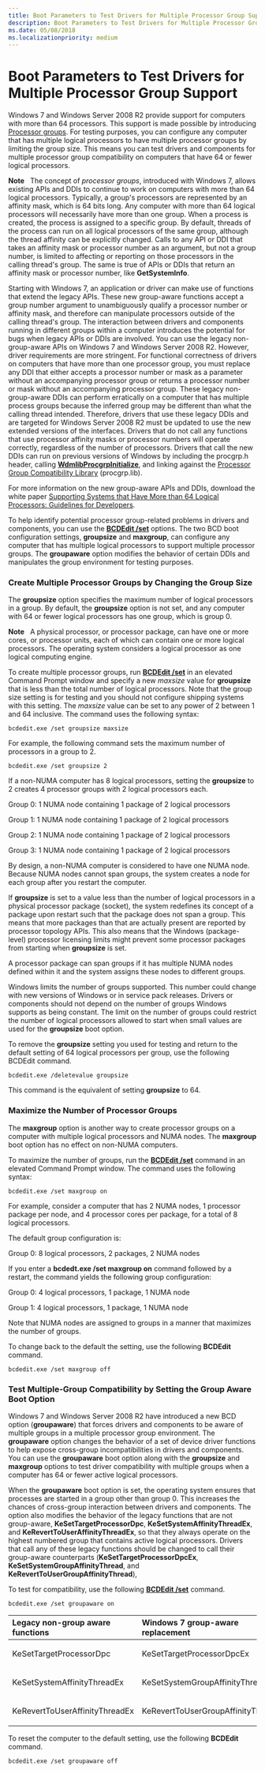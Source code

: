 ```yaml
---
title: Boot Parameters to Test Drivers for Multiple Processor Group Support
description: Boot Parameters to Test Drivers for Multiple Processor Group Support
ms.date: 05/08/2018
ms.localizationpriority: medium
---
```


# Boot Parameters to Test Drivers for Multiple Processor Group Support


Windows 7 and Windows Server 2008 R2 provide support for computers with more than 64 processors. This support is made possible by introducing [Processor groups](/windows/win32/procthread/processor-groups). For testing purposes, you can configure any computer that has multiple logical processors to have multiple processor groups by limiting the group size. This means you can test drivers and components for multiple processor group compatibility on computers that have 64 or fewer logical processors.

**Note**   The concept of *processor groups*, introduced with Windows 7, allows existing APIs and DDIs to continue to work on computers with more than 64 logical processors. Typically, a group's processors are represented by an affinity mask, which is 64 bits long. Any computer with more than 64 logical processors will necessarily have more than one group.
When a process is created, the process is assigned to a specific group. By default, threads of the process can run on all logical processors of the same group, although the thread affinity can be explicitly changed. Calls to any API or DDI that takes an affinity mask or processor number as an argument, but not a group number, is limited to affecting or reporting on those processors in the calling thread's group. The same is true of APIs or DDIs that return an affinity mask or processor number, like **GetSystemInfo**.

Starting with Windows 7, an application or driver can make use of functions that extend the legacy APIs. These new group-aware functions accept a group number argument to unambiguously qualify a processor number or affinity mask, and therefore can manipulate processors outside of the calling thread's group. The interaction between drivers and components running in different groups within a computer introduces the potential for bugs when legacy APIs or DDIs are involved. You can use the legacy non-group-aware APIs on Windows 7 and Windows Server 2008 R2. However, driver requirements are more stringent. For functional correctness of drivers on computers that have more than one processor group, you must replace any DDI that either accepts a processor number or mask as a parameter without an accompanying processor group or returns a processor number or mask without an accompanying processor group. These legacy non-group-aware DDIs can perform erratically on a computer that has multiple process groups because the inferred group may be different than what the calling thread intended. Therefore, drivers that use these legacy DDIs and are targeted for Windows Server 2008 R2 must be updated to use the new extended versions of the interfaces. Drivers that do not call any functions that use processor affinity masks or processor numbers will operate correctly, regardless of the number of processors. Drivers that call the new DDIs can run on previous versions of Windows by including the procgrp.h header, calling [**WdmlibProcgrpInitialize**](/windows-hardware/drivers/ddi/procgrp/nf-procgrp-wdmlibprocgrpinitialize), and linking against the [Processor Group Compatibility Library](/windows-hardware/drivers/ddi/index) (procgrp.lib).

For more information on the new group-aware APIs and DDIs, download the white paper [Supporting Systems that Have More than 64 Logical Processors: Guidelines for Developers](https://download.microsoft.com/download/a/d/f/adf1347d-08dc-41a4-9084-623b1194d4b2/MoreThan64proc.docx).

 

To help identify potential processor group-related problems in drivers and components, you can use the [**BCDEdit /set**](./bcdedit--set.md) options. The two BCD boot configuration settings, **groupsize** and **maxgroup**, can configure any computer that has multiple logical processors to support multiple processor groups. The **groupaware** option modifies the behavior of certain DDIs and manipulates the group environment for testing purposes.

### <span id="create_multiple_processor_groups_by_changing_the_group_size"></span><span id="CREATE_MULTIPLE_PROCESSOR_GROUPS_BY_CHANGING_THE_GROUP_SIZE"></span>Create Multiple Processor Groups by Changing the Group Size

The **groupsize** option specifies the maximum number of logical processors in a group. By default, the **groupsize** option is not set, and any computer with 64 or fewer logical processors has one group, which is group 0.

**Note**   A physical processor, or processor package, can have one or more cores, or processor units, each of which can contain one or more logical processors. The operating system considers a logical processor as one logical computing engine.

 

To create multiple processor groups, run [**BCDEdit /set**](./bcdedit--set.md) in an elevated Command Prompt window and specify a new *maxsize* value for **groupsize** that is less than the total number of logical processors. Note that the group size setting is for testing and you should not configure shipping systems with this setting. The *maxsize* value can be set to any power of 2 between 1 and 64 inclusive. The command uses the following syntax:

```
bcdedit.exe /set groupsize maxsize
```

For example, the following command sets the maximum number of processors in a group to 2.

```
bcdedit.exe /set groupsize 2
```

If a non-NUMA computer has 8 logical processors, setting the **groupsize** to 2 creates 4 processor groups with 2 logical processors each.

Group 0: 1 NUMA node containing 1 package of 2 logical processors

Group 1: 1 NUMA node containing 1 package of 2 logical processors

Group 2: 1 NUMA node containing 1 package of 2 logical processors

Group 3: 1 NUMA node containing 1 package of 2 logical processors

By design, a non-NUMA computer is considered to have one NUMA node. Because NUMA nodes cannot span groups, the system creates a node for each group after you restart the computer.

If **groupsize** is set to a value less than the number of logical processors in a physical processor package (socket), the system redefines its concept of a package upon restart such that the package does not span a group. This means that more packages than that are actually present are reported by processor topology APIs. This also means that the Windows (package-level) processor licensing limits might prevent some processor packages from starting when **groupsize** is set.

A processor package can span groups if it has multiple NUMA nodes defined within it and the system assigns these nodes to different groups.

Windows limits the number of groups supported. This number could change with new versions of Windows or in service pack releases. Drivers or components should not depend on the number of groups Windows supports as being constant. The limit on the number of groups could restrict the number of logical processors allowed to start when small values are used for the **groupsize** boot option.

To remove the **groupsize** setting you used for testing and return to the default setting of 64 logical processors per group, use the following BCDEdit command.

```
bcdedit.exe /deletevalue groupsize
```

This command is the equivalent of setting **groupsize** to 64.

### <span id="maximize_the_number_of_processor_groups"></span><span id="MAXIMIZE_THE_NUMBER_OF_PROCESSOR_GROUPS"></span>Maximize the Number of Processor Groups

The **maxgroup** option is another way to create processor groups on a computer with multiple logical processors and NUMA nodes. The **maxgroup** boot option has no effect on non-NUMA computers.

To maximize the number of groups, run the [**BCDEdit /set**](./bcdedit--set.md) command in an elevated Command Prompt window. The command uses the following syntax:

```
bcdedit.exe /set maxgroup on
```

For example, consider a computer that has 2 NUMA nodes, 1 processor package per node, and 4 processor cores per package, for a total of 8 logical processors.

The default group configuration is:

Group 0: 8 logical processors, 2 packages, 2 NUMA nodes

If you enter a **bcdedt.exe /set maxgroup on** command followed by a restart, the command yields the following group configuration:

Group 0: 4 logical processors, 1 package, 1 NUMA node

Group 1: 4 logical processors, 1 package, 1 NUMA node

Note that NUMA nodes are assigned to groups in a manner that maximizes the number of groups.

To change back to the default the setting, use the following **BCDEdit** command.

```
bcdedit.exe /set maxgroup off
```

### <span id="test_multiple_group_compatibility_by_setting_the_group_aware_boot_opti"></span><span id="TEST_MULTIPLE_GROUP_COMPATIBILITY_BY_SETTING_THE_GROUP_AWARE_BOOT_OPTI"></span>Test Multiple-Group Compatibility by Setting the Group Aware Boot Option

Windows 7 and Windows Server 2008 R2 have introduced a new BCD option (**groupaware**) that forces drivers and components to be aware of multiple groups in a multiple processor group environment. The **groupaware** option changes the behavior of a set of device driver functions to help expose cross-group incompatibilities in drivers and components. You can use the **groupaware** boot option along with the **groupsize** and **maxgroup** options to test driver compatibility with multiple groups when a computer has 64 or fewer active logical processors.

When the **groupaware** boot option is set, the operating system ensures that processes are started in a group other than group 0. This increases the chances of cross-group interaction between drivers and components. The option also modifies the behavior of the legacy functions that are not group-aware, **KeSetTargetProcessorDpc**, **KeSetSystemAffinityThreadEx**, and **KeRevertToUserAffinityThreadEx**, so that they always operate on the highest numbered group that contains active logical processors. Drivers that call any of these legacy functions should be changed to call their group-aware counterparts (**KeSetTargetProcessorDpcEx**, **KeSetSystemGroupAffinityThread**, and **KeRevertToUserGroupAffinityThread**),

To test for compatibility, use the following [**BCDEdit /set**](./bcdedit--set.md) command.

```
bcdedit.exe /set groupaware on
```

<table>
<colgroup>
<col width="50%" />
<col width="50%" />
</colgroup>
<thead>
<tr class="header">
<th align="left">Legacy non-group aware functions</th>
<th align="left">Windows 7 group-aware replacement</th>
</tr>
</thead>
<tbody>
<tr class="odd">
<td align="left"><p>KeSetTargetProcessorDpc</p></td>
<td align="left"><p>KeSetTargetProcessorDpcEx</p></td>
</tr>
<tr class="even">
<td align="left"><p>KeSetSystemAffinityThreadEx</p></td>
<td align="left"><p>KeSetSystemGroupAffinityThread</p></td>
</tr>
<tr class="odd">
<td align="left"><p>KeRevertToUserAffinityThreadEx</p></td>
<td align="left"><p>KeRevertToUserGroupAffinityThread</p></td>
</tr>
</tbody>
</table>

 

To reset the computer to the default setting, use the following **BCDEdit** command.

```
bcdedit.exe /set groupaware off
```

 

